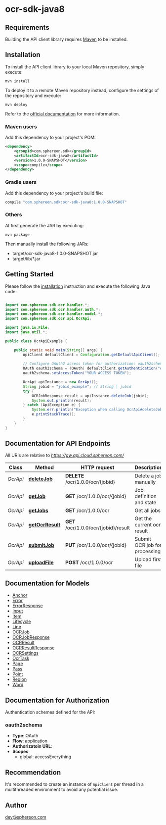 # ocr-sdk-java8

## Requirements

Building the API client library requires [Maven](https://maven.apache.org/) to be installed.

## Installation

To install the API client library to your local Maven repository, simply execute:

```shell
mvn install
```

To deploy it to a remote Maven repository instead, configure the settings of the repository and execute:

```shell
mvn deploy
```

Refer to the [official documentation](https://maven.apache.org/plugins/maven-deploy-plugin/usage.html) for more information.

### Maven users

Add this dependency to your project's POM:

```xml
<dependency>
    <groupId>com.sphereon.sdk</groupId>
    <artifactId>ocr-sdk-java8</artifactId>
    <version>1.0.0-SNAPSHOT</version>
    <scope>compile</scope>
</dependency>
```

### Gradle users

Add this dependency to your project's build file:

```groovy
compile "com.sphereon.sdk:ocr-sdk-java8:1.0.0-SNAPSHOT"
```

### Others

At first generate the JAR by executing:

    mvn package

Then manually install the following JARs:

* target/ocr-sdk-java8-1.0.0-SNAPSHOT.jar
* target/lib/*.jar

## Getting Started

Please follow the [installation](#installation) instruction and execute the following Java code:

```java

import com.sphereon.sdk.ocr.handler.*;
import com.sphereon.sdk.ocr.handler.auth.*;
import com.sphereon.sdk.ocr.handler.model.*;
import com.sphereon.sdk.ocr.api.OcrApi;

import java.io.File;
import java.util.*;

public class OcrApiExample {

    public static void main(String[] args) {
        ApiClient defaultClient = Configuration.getDefaultApiClient();
        
        // Configure OAuth2 access token for authorization: oauth2schema
        OAuth oauth2schema = (OAuth) defaultClient.getAuthentication("oauth2schema");
        oauth2schema.setAccessToken("YOUR ACCESS TOKEN");

        OcrApi apiInstance = new OcrApi();
        String jobid = "jobid_example"; // String | jobid
        try {
            OCRJobResponse result = apiInstance.deleteJob(jobid);
            System.out.println(result);
        } catch (ApiException e) {
            System.err.println("Exception when calling OcrApi#deleteJob");
            e.printStackTrace();
        }
    }
}

```

## Documentation for API Endpoints

All URIs are relative to *https://gw.api.cloud.sphereon.com/*

Class | Method | HTTP request | Description
------------ | ------------- | ------------- | -------------
*OcrApi* | [**deleteJob**](docs/OcrApi.md#deleteJob) | **DELETE** /ocr/1.0.0/ocr/{jobid} | Delete a job manually
*OcrApi* | [**getJob**](docs/OcrApi.md#getJob) | **GET** /ocr/1.0.0/ocr/{jobid} | Job definition and state
*OcrApi* | [**getJobs**](docs/OcrApi.md#getJobs) | **GET** /ocr/1.0.0/ocr | Get all jobs
*OcrApi* | [**getOcrResult**](docs/OcrApi.md#getOcrResult) | **GET** /ocr/1.0.0/ocr/{jobid}/result | Get the current ocr result
*OcrApi* | [**submitJob**](docs/OcrApi.md#submitJob) | **PUT** /ocr/1.0.0/ocr/{jobid} | Submit OCR job for processing
*OcrApi* | [**uploadFile**](docs/OcrApi.md#uploadFile) | **POST** /ocr/1.0.0/ocr | Upload first file


## Documentation for Models

 - [Anchor](docs/Anchor.md)
 - [Error](docs/Error.md)
 - [ErrorResponse](docs/ErrorResponse.md)
 - [Input](docs/Input.md)
 - [Item](docs/Item.md)
 - [Lifecycle](docs/Lifecycle.md)
 - [Line](docs/Line.md)
 - [OCRJob](docs/OCRJob.md)
 - [OCRJobResponse](docs/OCRJobResponse.md)
 - [OCRResult](docs/OCRResult.md)
 - [OCRResultResponse](docs/OCRResultResponse.md)
 - [OCRSettings](docs/OCRSettings.md)
 - [OcrTask](docs/OcrTask.md)
 - [Page](docs/Page.md)
 - [Pass](docs/Pass.md)
 - [Point](docs/Point.md)
 - [Region](docs/Region.md)
 - [Word](docs/Word.md)


## Documentation for Authorization

Authentication schemes defined for the API:
### oauth2schema

- **Type**: OAuth
- **Flow**: application
- **Authorizatoin URL**: 
- **Scopes**: 
  - global: accessEverything


## Recommendation

It's recommended to create an instance of `ApiClient` per thread in a multithreaded environment to avoid any potential issue.

## Author

dev@sphereon.com

